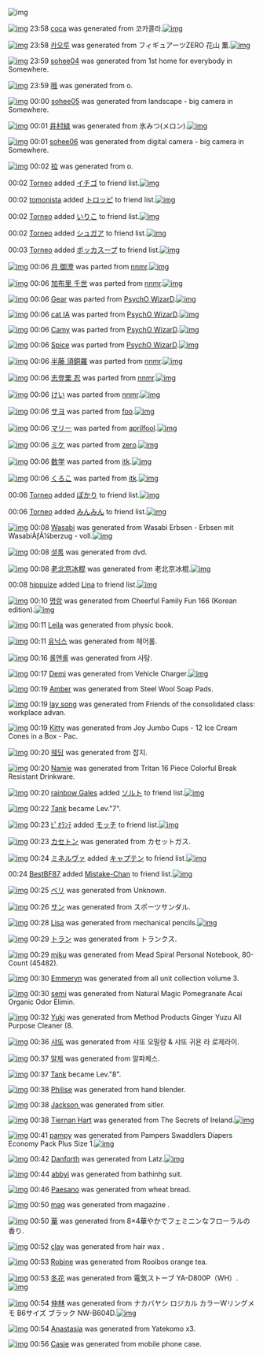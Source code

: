 ![img](http://gdrive-cdn.herokuapp.com/get/0B-nxIpt4DE2TdGhPalFPcFpSY0E/512px-barcode.png)

[![img](http://www.deviantsart.com/37b8sk2.png)](http://www.barcodekanojo.com/kanojo/3087895/coca) 23:58 [coca](http://www.barcodekanojo.com/kanojo/3087895/coca) was generated from 코카콜라.[![img](http://www.deviantsart.com/7a12gm.jpeg)](http://www.barcodekanojo.com/product_images/barcode/3195516/1318134935/50x50xcola,P20zero.jpg,qw=88,ah=88.pagespeed.ic.H14pCRoaAz.jpg) 

[![img](http://www.deviantsart.com/3s7ihpg.png)](http://www.barcodekanojo.com/kanojo/3087896/%EC%B9%B4%EC%98%A4%EB%A3%A8) 23:58 [카오루](http://www.barcodekanojo.com/kanojo/3087896/%EC%B9%B4%EC%98%A4%EB%A3%A8) was generated from フィギュアーツZERO 花山 薫.[![img](http://www.deviantsart.com/3nhf0lc.jpeg)](http://www.barcodekanojo.com/product_images/barcode/5831337/1407855477/50x50x,PE3,P83,P95,PE3,P82,PA3,PE3,P82,PAE,PE3,P83,PA5,PE3,P82,PA2,PE3,P83,PBC,PE3,P83,P84ZERO,P20,PE8,P8A,PB1,PE5,PB1,PB1,P20,PE8,P96,PAB.jpg,qw=88,ah=88.pagespeed.ic.XFUYBb5Xwq.jpg) 

[![img](http://www.deviantsart.com/2od0lf4.png)](http://www.barcodekanojo.com/kanojo/3087897/sohee04) 23:59 [sohee04](http://www.barcodekanojo.com/kanojo/3087897/sohee04) was generated from 1st home for everybody in Somewhere.

[![img](http://www.deviantsart.com/2bfnuvp.png)](http://www.barcodekanojo.com/kanojo/3087898/%E5%93%A6) 23:59 [哦](http://www.barcodekanojo.com/kanojo/3087898/%E5%93%A6) was generated from o.

[![img](http://www.deviantsart.com/1js962e.png)](http://www.barcodekanojo.com/kanojo/3087899/sohee05) 00:00 [sohee05](http://www.barcodekanojo.com/kanojo/3087899/sohee05) was generated from landscape - big camera in Somewhere.

[![img](http://www.deviantsart.com/2p0645o.png)](http://www.barcodekanojo.com/kanojo/3087900/%E4%BA%95%E6%9D%91%E7%B7%91) 00:01 [井村緑](http://www.barcodekanojo.com/kanojo/3087900/%E4%BA%95%E6%9D%91%E7%B7%91) was generated from 氷みつ(メロン).[![img](http://www.deviantsart.com/117uv7.jpeg)](http://www.barcodekanojo.com/product_images/barcode/5831341/1407855631/50x50x,PE6,PB0,PB7,PE3,P81,PBF,PE3,P81,PA4,P28,PE3,P83,PA1,PE3,P83,PAD,PE3,P83,PB3,P29.jpg,qw=88,ah=88.pagespeed.ic.Zzlko2IxmT.jpg) 

[![img](http://www.deviantsart.com/2q9s7ve.png)](http://www.barcodekanojo.com/kanojo/3087901/sohee06) 00:01 [sohee06](http://www.barcodekanojo.com/kanojo/3087901/sohee06) was generated from digital camera - big camera in Somewhere.

[![img](http://www.deviantsart.com/1qg99sp.png)](http://www.barcodekanojo.com/kanojo/3087902/%E6%8B%89) 00:02 [拉](http://www.barcodekanojo.com/kanojo/3087902/%E6%8B%89) was generated from o.

00:02 [Torneo](http://www.barcodekanojo.com/user/480808/Torneo) added [イチゴ](http://www.barcodekanojo.com/kanojo/352468/%E3%82%A4%E3%83%81%E3%82%B4) to friend list.[![img](http://www.deviantsart.com/17pkg5c.png)](http://www.barcodekanojo.com/kanojo/352468/%E3%82%A4%E3%83%81%E3%82%B4) 

00:02 [tomonista](http://www.barcodekanojo.com/user/481203/tomonista) added [トロッピ](http://www.barcodekanojo.com/kanojo/2499800/%E3%83%88%E3%83%AD%E3%83%83%E3%83%94) to friend list.[![img](http://www.deviantsart.com/15o6013.png)](http://www.barcodekanojo.com/kanojo/2499800/%E3%83%88%E3%83%AD%E3%83%83%E3%83%94) 

00:02 [Torneo](http://www.barcodekanojo.com/user/480808/Torneo) added [いりこ](http://www.barcodekanojo.com/kanojo/2623368/%E3%81%84%E3%82%8A%E3%81%93) to friend list.[![img](http://www.deviantsart.com/2i18t7k.png)](http://www.barcodekanojo.com/kanojo/2623368/%E3%81%84%E3%82%8A%E3%81%93) 

00:02 [Torneo](http://www.barcodekanojo.com/user/480808/Torneo) added [シュガア](http://www.barcodekanojo.com/kanojo/1637293/%E3%82%B7%E3%83%A5%E3%82%AC%E3%82%A2) to friend list.[![img](http://www.deviantsart.com/4hr8p9.png)](http://www.barcodekanojo.com/kanojo/1637293/%E3%82%B7%E3%83%A5%E3%82%AC%E3%82%A2) 

00:03 [Torneo](http://www.barcodekanojo.com/user/480808/Torneo) added [ポッカスープ](http://www.barcodekanojo.com/kanojo/37734/%E3%83%9D%E3%83%83%E3%82%AB%E3%82%B9%E3%83%BC%E3%83%97) to friend list.[![img](http://www.deviantsart.com/1f3asqf.png)](http://www.barcodekanojo.com/kanojo/37734/%E3%83%9D%E3%83%83%E3%82%AB%E3%82%B9%E3%83%BC%E3%83%97) 

[![img](http://www.deviantsart.com/i49r4s.png)](http://www.barcodekanojo.com/kanojo/2257825/%E6%9C%88%20%E5%BE%A1%E6%BE%84) 00:06 [月 御澄](http://www.barcodekanojo.com/kanojo/2257825/%E6%9C%88%20%E5%BE%A1%E6%BE%84) was parted from [nnmr](http://www.barcodekanojo.com/kanojo/2257825/%E6%9C%88%20%E5%BE%A1%E6%BE%84).[![img](http://www.deviantsart.com/26goh00.jpeg)](http://www.barcodekanojo.com/user/30450/nnmr) 

[![img](http://www.deviantsart.com/2991u1b.png)](http://www.barcodekanojo.com/kanojo/2471873/%E5%8A%A0%E5%B8%83%E9%87%8C%20%E5%8D%83%E4%B8%96) 00:06 [加布里 千世](http://www.barcodekanojo.com/kanojo/2471873/%E5%8A%A0%E5%B8%83%E9%87%8C%20%E5%8D%83%E4%B8%96) was parted from [nnmr](http://www.barcodekanojo.com/kanojo/2471873/%E5%8A%A0%E5%B8%83%E9%87%8C%20%E5%8D%83%E4%B8%96).[![img](http://www.deviantsart.com/26goh00.jpeg)](http://www.barcodekanojo.com/user/30450/nnmr) 

[![img](http://www.deviantsart.com/1uen0k5.png)](http://www.barcodekanojo.com/kanojo/3046835/Gear) 00:06 [Gear](http://www.barcodekanojo.com/kanojo/3046835/Gear) was parted from [PsychO WizarD](http://www.barcodekanojo.com/kanojo/3046835/Gear).[![img](http://www.deviantsart.com/1feblb8.jpeg)](http://www.barcodekanojo.com/user/234388/PsychO%20WizarD) 

[![img](http://www.deviantsart.com/3e15nh.png)](http://www.barcodekanojo.com/kanojo/3046707/cat%20IA) 00:06 [cat IA](http://www.barcodekanojo.com/kanojo/3046707/cat%20IA) was parted from [PsychO WizarD](http://www.barcodekanojo.com/kanojo/3046707/cat%20IA).[![img](http://www.deviantsart.com/1feblb8.jpeg)](http://www.barcodekanojo.com/user/234388/PsychO%20WizarD) 

[![img](http://www.deviantsart.com/3v1h5cu.png)](http://www.barcodekanojo.com/kanojo/3046714/Camy) 00:06 [Camy](http://www.barcodekanojo.com/kanojo/3046714/Camy) was parted from [PsychO WizarD](http://www.barcodekanojo.com/kanojo/3046714/Camy).[![img](http://www.deviantsart.com/1feblb8.jpeg)](http://www.barcodekanojo.com/user/234388/PsychO%20WizarD) 

[![img](http://www.deviantsart.com/25vieph.png)](http://www.barcodekanojo.com/kanojo/3046832/Spice) 00:06 [Spice](http://www.barcodekanojo.com/kanojo/3046832/Spice) was parted from [PsychO WizarD](http://www.barcodekanojo.com/kanojo/3046832/Spice).[![img](http://www.deviantsart.com/1feblb8.jpeg)](http://www.barcodekanojo.com/user/234388/PsychO%20WizarD) 

[![img](http://www.deviantsart.com/21he9cd.png)](http://www.barcodekanojo.com/kanojo/2507514/%E5%8D%8A%E8%97%A4%20%E9%A0%88%E9%8A%85%E7%BE%85) 00:06 [半藤 須銅羅](http://www.barcodekanojo.com/kanojo/2507514/%E5%8D%8A%E8%97%A4%20%E9%A0%88%E9%8A%85%E7%BE%85) was parted from [nnmr](http://www.barcodekanojo.com/kanojo/2507514/%E5%8D%8A%E8%97%A4%20%E9%A0%88%E9%8A%85%E7%BE%85).[![img](http://www.deviantsart.com/26goh00.jpeg)](http://www.barcodekanojo.com/user/30450/nnmr) 

[![img](http://www.deviantsart.com/lvqrse.png)](http://www.barcodekanojo.com/kanojo/2482955/%E5%BF%97%E7%99%BB%E6%A0%97%20%E5%BF%8D) 00:06 [志登栗 忍](http://www.barcodekanojo.com/kanojo/2482955/%E5%BF%97%E7%99%BB%E6%A0%97%20%E5%BF%8D) was parted from [nnmr](http://www.barcodekanojo.com/kanojo/2482955/%E5%BF%97%E7%99%BB%E6%A0%97%20%E5%BF%8D).[![img](http://www.deviantsart.com/26goh00.jpeg)](http://www.barcodekanojo.com/user/30450/nnmr) 

[![img](http://www.deviantsart.com/20868tp.png)](http://www.barcodekanojo.com/kanojo/2165692/%E3%81%91%E3%81%84) 00:06 [けい](http://www.barcodekanojo.com/kanojo/2165692/%E3%81%91%E3%81%84) was parted from [nnmr](http://www.barcodekanojo.com/kanojo/2165692/%E3%81%91%E3%81%84).[![img](http://www.deviantsart.com/26goh00.jpeg)](http://www.barcodekanojo.com/user/30450/nnmr) 

[![img](http://www.deviantsart.com/14jfc97.png)](http://www.barcodekanojo.com/kanojo/2850289/%E3%82%B5%E3%83%A8) 00:06 [サヨ](http://www.barcodekanojo.com/kanojo/2850289/%E3%82%B5%E3%83%A8) was parted from [foo](http://www.barcodekanojo.com/kanojo/2850289/%E3%82%B5%E3%83%A8).[![img](http://www.deviantsart.com/1mupksr.jpeg)](http://www.barcodekanojo.com/user/323/foo) 

[![img](http://www.deviantsart.com/3jac2go.png)](http://www.barcodekanojo.com/kanojo/1035/%E3%83%9E%E3%83%AA%E3%83%BC) 00:06 [マリー](http://www.barcodekanojo.com/kanojo/1035/%E3%83%9E%E3%83%AA%E3%83%BC) was parted from [aprilfool](http://www.barcodekanojo.com/kanojo/1035/%E3%83%9E%E3%83%AA%E3%83%BC).[![img](http://www.deviantsart.com/1i55591.jpeg)](http://www.barcodekanojo.com/user/271068/aprilfool) 

[![img](http://www.deviantsart.com/3o5ot20.png)](http://www.barcodekanojo.com/kanojo/2606333/%E3%83%9F%E3%82%B1) 00:06 [ミケ](http://www.barcodekanojo.com/kanojo/2606333/%E3%83%9F%E3%82%B1) was parted from [zero](http://www.barcodekanojo.com/kanojo/2606333/%E3%83%9F%E3%82%B1).[![img](http://www.deviantsart.com/2csu0d.jpeg)](http://www.barcodekanojo.com/user/209011/zero) 

[![img](http://www.deviantsart.com/3or9dn2.png)](http://www.barcodekanojo.com/kanojo/3020034/%E6%95%B0%E5%AD%A6) 00:06 [数学](http://www.barcodekanojo.com/kanojo/3020034/%E6%95%B0%E5%AD%A6) was parted from [itk](http://www.barcodekanojo.com/kanojo/3020034/%E6%95%B0%E5%AD%A6).[![img](http://www.deviantsart.com/ulqvb8.jpeg)](http://www.barcodekanojo.com/user/22730/itk) 

[![img](http://www.deviantsart.com/8tjjb6.png)](http://www.barcodekanojo.com/kanojo/2741250/%E3%81%8F%E3%82%8D%E3%81%93) 00:06 [くろこ](http://www.barcodekanojo.com/kanojo/2741250/%E3%81%8F%E3%82%8D%E3%81%93) was parted from [itk](http://www.barcodekanojo.com/kanojo/2741250/%E3%81%8F%E3%82%8D%E3%81%93).[![img](http://www.deviantsart.com/ulqvb8.jpeg)](http://www.barcodekanojo.com/user/22730/itk) 

00:06 [Torneo](http://www.barcodekanojo.com/user/480808/Torneo) added [ぽかり](http://www.barcodekanojo.com/kanojo/1100014/%E3%81%BD%E3%81%8B%E3%82%8A) to friend list.[![img](http://www.deviantsart.com/3a33s6m.png)](http://www.barcodekanojo.com/kanojo/1100014/%E3%81%BD%E3%81%8B%E3%82%8A) 

00:06 [Torneo](http://www.barcodekanojo.com/user/480808/Torneo) added [みんみん](http://www.barcodekanojo.com/kanojo/2531196/%E3%81%BF%E3%82%93%E3%81%BF%E3%82%93) to friend list.[![img](http://www.deviantsart.com/b9kjno.png)](http://www.barcodekanojo.com/kanojo/2531196/%E3%81%BF%E3%82%93%E3%81%BF%E3%82%93) 

[![img](http://www.deviantsart.com/bg25gh.png)](http://www.barcodekanojo.com/kanojo/3087904/Wasabi) 00:08 [Wasabi](http://www.barcodekanojo.com/kanojo/3087904/Wasabi) was generated from Wasabi Erbsen - Erbsen mit WasabiÃƒÂ¼berzug - voll.[![img](http://www.deviantsart.com/gkk3ir.jpeg)](http://www.barcodekanojo.com/product_images/barcode/5831354/1407856028/50x50xWasabi,P20Erbsen,P20-,P20Erbsen,P20mit,P20Wasabi,PC3,P83,PC6,P92,PC3,P82,PC2,PBCberzug,P20-,P20voll.jpg,qw=88,ah=88.pagespeed.ic.9s6DApRid5.jpg) 

[![img](http://www.deviantsart.com/224tonr.png)](http://www.barcodekanojo.com/kanojo/3087905/%EC%85%9C%EB%A1%9D) 00:08 [셜록](http://www.barcodekanojo.com/kanojo/3087905/%EC%85%9C%EB%A1%9D) was generated from dvd.

[![img](http://www.deviantsart.com/289h68l.png)](http://www.barcodekanojo.com/kanojo/3087906/%E8%80%81%E5%8C%97%E4%BA%AC%E5%86%B0%E6%A3%8D) 00:08 [老北京冰棍](http://www.barcodekanojo.com/kanojo/3087906/%E8%80%81%E5%8C%97%E4%BA%AC%E5%86%B0%E6%A3%8D) was generated from 老北京冰棍.[![img](http://www.deviantsart.com/3e3k3of.jpeg)](http://www.barcodekanojo.com/product_images/barcode/5831356/1407856104/%E8%80%81%E5%8C%97%E4%BA%AC%E5%86%B0%E6%A3%8D.jpg) 

00:08 [hippuize](http://www.barcodekanojo.com/user/480756/hippuize) added [Lina](http://www.barcodekanojo.com/kanojo/2694168/Lina) to friend list.[![img](http://www.deviantsart.com/3f9am7g.png)](http://www.barcodekanojo.com/kanojo/2694168/Lina) 

[![img](http://www.deviantsart.com/3nl2vqt.png)](http://www.barcodekanojo.com/kanojo/3087907/%EB%AA%85%EB%9E%91) 00:10 [명랑](http://www.barcodekanojo.com/kanojo/3087907/%EB%AA%85%EB%9E%91) was generated from Cheerful Family Fun 166 (Korean edition).[![img](http://www.deviantsart.com/1p5797o.jpeg)](http://www.barcodekanojo.com/product_images/barcode/5831358/1407856177/50x50xCheerful,P20Family,P20Fun,P20166,P20,P28Korean,P20edition,P29.jpg,qw=88,ah=88.pagespeed.ic.AqMOzOKvIg.jpg) 

[![img](http://www.deviantsart.com/38l0gk5.png)](http://www.barcodekanojo.com/kanojo/3087908/Leila) 00:11 [Leila](http://www.barcodekanojo.com/kanojo/3087908/Leila) was generated from physic book.

[![img](http://www.deviantsart.com/1lu8ggn.png)](http://www.barcodekanojo.com/kanojo/3087909/%EC%9C%A0%EB%8B%89%EC%8A%A4) 00:11 [유닉스](http://www.barcodekanojo.com/kanojo/3087909/%EC%9C%A0%EB%8B%89%EC%8A%A4) was generated from 헤어롤.

[![img](http://www.deviantsart.com/3r1gc3r.png)](http://www.barcodekanojo.com/kanojo/3087910/%EB%A1%A4%EC%95%A4%EB%A1%A4) 00:16 [롤앤롤](http://www.barcodekanojo.com/kanojo/3087910/%EB%A1%A4%EC%95%A4%EB%A1%A4) was generated from 사탕.

[![img](http://www.deviantsart.com/8to68b.png)](http://www.barcodekanojo.com/kanojo/3087911/Demi) 00:17 [Demi](http://www.barcodekanojo.com/kanojo/3087911/Demi) was generated from Vehicle Charger.[![img](http://www.deviantsart.com/2cunh8s.jpeg)](http://www.barcodekanojo.com/product_images/barcode/5831362/1407856580/50x50xVehicle,P20Charger.jpg,qw=88,ah=88.pagespeed.ic.6sNN6V_1z4.jpg) 

[![img](http://www.deviantsart.com/2t5ubft.png)](http://www.barcodekanojo.com/kanojo/3087912/Amber) 00:19 [Amber](http://www.barcodekanojo.com/kanojo/3087912/Amber) was generated from Steel Wool Soap Pads.

[![img](http://www.deviantsart.com/2u9kq7m.png)](http://www.barcodekanojo.com/kanojo/3087913/lay%20song) 00:19 [lay song](http://www.barcodekanojo.com/kanojo/3087913/lay%20song) was generated from Friends of the consolidated class: workplace advan.

[![img](http://www.deviantsart.com/21ran2d.png)](http://www.barcodekanojo.com/kanojo/3087914/Kitty) 00:19 [Kitty](http://www.barcodekanojo.com/kanojo/3087914/Kitty) was generated from Joy Jumbo Cups - 12 Ice Cream Cones in a Box - Pac.

[![img](http://www.deviantsart.com/1flks4a.png)](http://www.barcodekanojo.com/kanojo/3087915/%EC%9B%A8%EB%94%A9) 00:20 [웨딩](http://www.barcodekanojo.com/kanojo/3087915/%EC%9B%A8%EB%94%A9) was generated from 잡지.

[![img](http://www.deviantsart.com/pqbpbp.png)](http://www.barcodekanojo.com/kanojo/3087916/Namie) 00:20 [Namie](http://www.barcodekanojo.com/kanojo/3087916/Namie) was generated from Tritan 16 Piece Colorful Break Resistant Drinkware.

[![img](http://www.deviantsart.com/3s8umtk.jpeg)](http://www.barcodekanojo.com/user/480754/rainbow%20Gales) 00:20 [rainbow Gales](http://www.barcodekanojo.com/user/480754/rainbow%20Gales) added [ソルト](http://www.barcodekanojo.com/kanojo/212090/%E3%82%BD%E3%83%AB%E3%83%88) to friend list.[![img](http://www.deviantsart.com/aj2cqk.png)](http://www.barcodekanojo.com/kanojo/212090/%E3%82%BD%E3%83%AB%E3%83%88) 

[![img](http://www.deviantsart.com/38c2fbt.jpeg)](http://www.barcodekanojo.com/user/479978/Tank) 00:22 [Tank](http://www.barcodekanojo.com/user/479978/Tank) became Lev."7".

[![img](http://www.deviantsart.com/mgp57b.jpeg)](http://www.barcodekanojo.com/user/436003/%EF%BE%8B%EF%BE%9F%EF%BD%B5%EF%BE%97%EF%BE%9D%EF%BE%83) 00:23 [ﾋﾟｵﾗﾝﾃ](http://www.barcodekanojo.com/user/436003/%EF%BE%8B%EF%BE%9F%EF%BD%B5%EF%BE%97%EF%BE%9D%EF%BE%83) added [モッチ](http://www.barcodekanojo.com/kanojo/1031214/%E3%83%A2%E3%83%83%E3%83%81) to friend list.[![img](http://www.deviantsart.com/1ofh5j7.png)](http://www.barcodekanojo.com/kanojo/1031214/%E3%83%A2%E3%83%83%E3%83%81) 

[![img](http://www.deviantsart.com/1n36m8b.png)](http://www.barcodekanojo.com/kanojo/3087917/%E3%82%AB%E3%82%BB%E3%83%88%E3%83%B3) 00:23 [カセトン](http://www.barcodekanojo.com/kanojo/3087917/%E3%82%AB%E3%82%BB%E3%83%88%E3%83%B3) was generated from カセットガス.

[![img](http://www.deviantsart.com/52rlan.jpeg)](http://www.barcodekanojo.com/user/348245/%E3%83%9F%E3%83%8D%E3%83%AB%E3%83%B4%E3%82%A1) 00:24 [ミネルヴァ](http://www.barcodekanojo.com/user/348245/%E3%83%9F%E3%83%8D%E3%83%AB%E3%83%B4%E3%82%A1) added [キャプテン](http://www.barcodekanojo.com/kanojo/1102509/%E3%82%AD%E3%83%A3%E3%83%97%E3%83%86%E3%83%B3) to friend list.[![img](http://www.deviantsart.com/291l8hl.png)](http://www.barcodekanojo.com/kanojo/1102509/%E3%82%AD%E3%83%A3%E3%83%97%E3%83%86%E3%83%B3) 

00:24 [BestBF87](http://www.barcodekanojo.com/user/480786/BestBF87) added [Mistake-Chan](http://www.barcodekanojo.com/kanojo/2719988/Mistake-Chan) to friend list.[![img](http://www.deviantsart.com/1o4t9mr.png)](http://www.barcodekanojo.com/kanojo/2719988/Mistake-Chan) 

[![img](http://www.deviantsart.com/1lj5kvs.png)](http://www.barcodekanojo.com/kanojo/3087918/%E3%83%99%E3%83%AA) 00:25 [ベリ](http://www.barcodekanojo.com/kanojo/3087918/%E3%83%99%E3%83%AA) was generated from Unknown.

[![img](http://www.deviantsart.com/3hqe7ru.png)](http://www.barcodekanojo.com/kanojo/3087919/%E3%82%B5%E3%83%B3) 00:26 [サン](http://www.barcodekanojo.com/kanojo/3087919/%E3%82%B5%E3%83%B3) was generated from スポーツサンダル.

[![img](http://www.deviantsart.com/2r7kp9p.png)](http://www.barcodekanojo.com/kanojo/3087920/Lisa) 00:28 [Lisa](http://www.barcodekanojo.com/kanojo/3087920/Lisa) was generated from mechanical pencils.[![img](http://www.deviantsart.com/1ca0376.jpeg)](http://www.barcodekanojo.com/product_images/barcode/5831375/1407857226/50x50xmechanical,P20pencils.jpg,qw=88,ah=88.pagespeed.ic.ZIruUpQOH_.jpg) 

[![img](http://www.deviantsart.com/3lp47di.png)](http://www.barcodekanojo.com/kanojo/3087921/%E3%83%88%E3%83%A9%E3%83%B3) 00:29 [トラン](http://www.barcodekanojo.com/kanojo/3087921/%E3%83%88%E3%83%A9%E3%83%B3) was generated from トランクス.

[![img](http://www.deviantsart.com/3nllki9.png)](http://www.barcodekanojo.com/kanojo/3087922/miku) 00:29 [miku](http://www.barcodekanojo.com/kanojo/3087922/miku) was generated from Mead Spiral Personal Notebook, 80-Count (45482).

[![img](http://www.deviantsart.com/1emj4f.png)](http://www.barcodekanojo.com/kanojo/3087923/Emmeryn) 00:30 [Emmeryn](http://www.barcodekanojo.com/kanojo/3087923/Emmeryn) was generated from all unit collection volume 3.

[![img](http://www.deviantsart.com/2b205nl.png)](http://www.barcodekanojo.com/kanojo/3087924/semi) 00:30 [semi](http://www.barcodekanojo.com/kanojo/3087924/semi) was generated from Natural Magic Pomegranate Acai Organic Odor Elimin.

[![img](http://www.deviantsart.com/28j5hj0.png)](http://www.barcodekanojo.com/kanojo/3087925/Yuki) 00:32 [Yuki](http://www.barcodekanojo.com/kanojo/3087925/Yuki) was generated from Method Products Ginger Yuzu All Purpose Cleaner (8.

[![img](http://www.deviantsart.com/2ne91hd.png)](http://www.barcodekanojo.com/kanojo/3087926/%EC%83%A4%EB%98%90) 00:36 [샤또](http://www.barcodekanojo.com/kanojo/3087926/%EC%83%A4%EB%98%90) was generated from 샤또 오밀랑 &amp; 샤또 귀욘 라 로제라이.

[![img](http://www.deviantsart.com/1vrekc3.png)](http://www.barcodekanojo.com/kanojo/3087927/%EC%95%8C%EC%B2%B4) 00:37 [알체](http://www.barcodekanojo.com/kanojo/3087927/%EC%95%8C%EC%B2%B4) was generated from 알파체스.

[![img](http://www.deviantsart.com/38c2fbt.jpeg)](http://www.barcodekanojo.com/user/479978/Tank) 00:37 [Tank](http://www.barcodekanojo.com/user/479978/Tank) became Lev."8".

[![img](http://www.deviantsart.com/1o1a34h.png)](http://www.barcodekanojo.com/kanojo/3087928/Philise) 00:38 [Philise](http://www.barcodekanojo.com/kanojo/3087928/Philise) was generated from hand blender.

[![img](http://www.deviantsart.com/19atui9.png)](http://www.barcodekanojo.com/kanojo/3087929/Jackson%20) 00:38 [Jackson ](http://www.barcodekanojo.com/kanojo/3087929/Jackson%20) was generated from sitler.

[![img](http://www.deviantsart.com/3ttfi7e.png)](http://www.barcodekanojo.com/kanojo/3087930/Tiernan%20Hart) 00:38 [Tiernan Hart](http://www.barcodekanojo.com/kanojo/3087930/Tiernan%20Hart) was generated from The Secrets of Ireland.[![img](http://www.deviantsart.com/2rqqpfh.jpeg)](http://www.barcodekanojo.com/product_images/barcode/5831385/1407857912/The%20Secrets%20of%20Ireland.jpg) 

[![img](http://www.deviantsart.com/1s25io5.png)](http://www.barcodekanojo.com/kanojo/3087931/pampy) 00:41 [pampy](http://www.barcodekanojo.com/kanojo/3087931/pampy) was generated from Pampers Swaddlers Diapers Economy Pack Plus Size 1.[![img](http://www.deviantsart.com/1mnnbpq.jpeg)](http://www.barcodekanojo.com/product_images/barcode/5831386/1407858014/50x50xPampers,P20Swaddlers,P20Diapers,P20Economy,P20Pack,P20Plus,P20Size,P201.jpg,qw=88,ah=88.pagespeed.ic.bz0VHE2vBn.jpg) 

[![img](http://www.deviantsart.com/2oqrmoh.png)](http://www.barcodekanojo.com/kanojo/3087932/Danforth) 00:42 [Danforth](http://www.barcodekanojo.com/kanojo/3087932/Danforth) was generated from Latz.[![img](http://www.deviantsart.com/r6fipc.jpeg)](http://www.barcodekanojo.com/product_images/barcode/5831387/1407858088/50x50xLatz.jpg,qw=88,ah=88.pagespeed.ic.1Y3SfMSZpV.jpg) 

[![img](http://www.deviantsart.com/3n1kek1.png)](http://www.barcodekanojo.com/kanojo/3087933/abbyi) 00:44 [abbyi](http://www.barcodekanojo.com/kanojo/3087933/abbyi) was generated from bathinhg suit.

[![img](http://www.deviantsart.com/262okgm.png)](http://www.barcodekanojo.com/kanojo/3087934/Paesano) 00:46 [Paesano](http://www.barcodekanojo.com/kanojo/3087934/Paesano) was generated from wheat bread.

[![img](http://www.deviantsart.com/534adp.png)](http://www.barcodekanojo.com/kanojo/3087935/mag) 00:50 [mag](http://www.barcodekanojo.com/kanojo/3087935/mag) was generated from magazine .

[![img](http://www.deviantsart.com/1gcji3v.png)](http://www.barcodekanojo.com/kanojo/3087936/%E8%8F%AF) 00:50 [華](http://www.barcodekanojo.com/kanojo/3087936/%E8%8F%AF) was generated from 8×4華やかでフェミニンなフローラルの香り.

[![img](http://www.deviantsart.com/3pqmh1j.png)](http://www.barcodekanojo.com/kanojo/3087937/clay) 00:52 [clay](http://www.barcodekanojo.com/kanojo/3087937/clay) was generated from hair wax .

[![img](http://www.deviantsart.com/1ud1im1.png)](http://www.barcodekanojo.com/kanojo/3087938/Robine) 00:53 [Robine](http://www.barcodekanojo.com/kanojo/3087938/Robine) was generated from Rooibos orange tea.

[![img](http://www.deviantsart.com/3v1nej0.png)](http://www.barcodekanojo.com/kanojo/3087939/%E5%86%AC%E8%8A%B1) 00:53 [冬花](http://www.barcodekanojo.com/kanojo/3087939/%E5%86%AC%E8%8A%B1) was generated from 電気ストーブ YA-D800P（WH）.[![img](http://www.deviantsart.com/33acu2s.jpeg)](http://www.barcodekanojo.com/product_images/barcode/5831394/1407858738/50x50x,PE9,P9B,PBB,PE6,PB0,P97,PE3,P82,PB9,PE3,P83,P88,PE3,P83,PBC,PE3,P83,P96,P20YA-D800P,PEF,PBC,P88WH,PEF,PBC,P89.jpg,qw=88,ah=88.pagespeed.ic.iwsA8khYEk.jpg) 

[![img](http://www.deviantsart.com/74ea5m.png)](http://www.barcodekanojo.com/kanojo/3087940/%E4%BB%B2%E6%9E%97) 00:54 [仲林](http://www.barcodekanojo.com/kanojo/3087940/%E4%BB%B2%E6%9E%97) was generated from ナカバヤシ ロジカル カラーWリングメモ B6サイズ ブラック NW-B604D.[![img](http://www.deviantsart.com/cnmo1u.jpeg)](http://www.barcodekanojo.com/product_images/barcode/5831395/1407858799/50x50x,PE3,P83,P8A,PE3,P82,PAB,PE3,P83,P90,PE3,P83,PA4,PE3,P82,PB7,P20,PE3,P83,PAD,PE3,P82,PB8,PE3,P82,PAB,PE3,P83,PAB,P20,PE3,P82,PAB,PE3,P83,PA9,PE3,P83,PBCW,PE3,P83,PAA,PE3,P83,PB3,PE3,P82,PB0,PE3,P83,PA1,PE3,P83,PA2,P20B6,PE3,P82,PB5,PE3,P82,PA4,PE3,P82,PBA,P20,PE3,P83,P96,PE3,P83,PA9,PE3,P83,P83,PE3,P82,PAF,P20NW-B604D.jpg,qw=88,ah=88.pagespeed.ic.eoVhior0W5.jpg) 

[![img](http://www.deviantsart.com/1nrk7ec.png)](http://www.barcodekanojo.com/kanojo/3087941/Anastasia) 00:54 [Anastasia](http://www.barcodekanojo.com/kanojo/3087941/Anastasia) was generated from Yatekomo x3.

[![img](http://www.deviantsart.com/2ruvhst.png)](http://www.barcodekanojo.com/kanojo/3087942/Casie) 00:56 [Casie](http://www.barcodekanojo.com/kanojo/3087942/Casie) was generated from mobile phone case.

